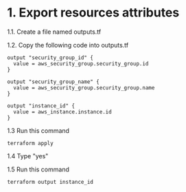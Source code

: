 # 1. Export resources attributes
1.1. Create a file named outputs.tf

1.2. Copy the following code into outputs.tf
```
output "security_group_id" {
  value = aws_security_group.security_group.id
}

output "security_group_name" {
  value = aws_security_group.security_group.name
}

output "instance_id" {
  value = aws_instance.instance.id
}
```

1.3 Run this command

```
terraform apply
```
1.4 Type "yes"

1.5 Run this command

```
terraform output instance_id
```


